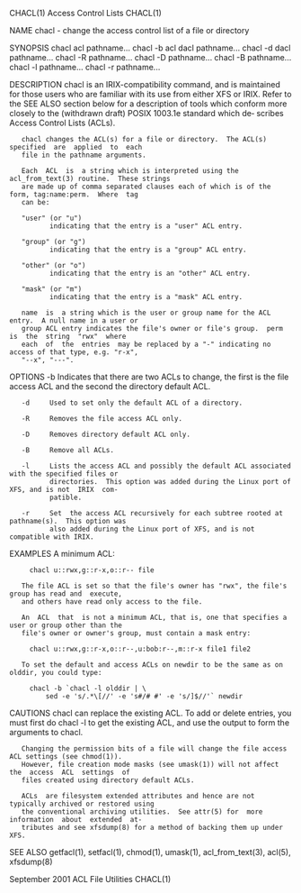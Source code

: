 CHACL(1)                                 Access Control Lists                                 CHACL(1)

NAME
       chacl - change the access control list of a file or directory

SYNOPSIS
       chacl acl pathname...
       chacl -b acl dacl pathname...
       chacl -d dacl pathname...
       chacl -R pathname...
       chacl -D pathname...
       chacl -B pathname...
       chacl -l pathname...
       chacl -r pathname...

DESCRIPTION
       chacl is an IRIX-compatibility command, and is maintained for those users who are familiar with
       its use from either XFS or IRIX.  Refer to the SEE ALSO section  below  for  a  description  of
       tools  which  conform  more  closely  to the (withdrawn draft) POSIX 1003.1e standard which de‐
       scribes Access Control Lists (ACLs).

       chacl changes the ACL(s) for a file or directory.  The ACL(s) specified  are  applied  to  each
       file in the pathname arguments.

       Each  ACL  is  a string which is interpreted using the acl_from_text(3) routine.  These strings
       are made up of comma separated clauses each of which is of the form, tag:name:perm.  Where  tag
       can be:

       "user" (or "u")
              indicating that the entry is a "user" ACL entry.

       "group" (or "g")
              indicating that the entry is a "group" ACL entry.

       "other" (or "o")
              indicating that the entry is an "other" ACL entry.

       "mask" (or "m")
              indicating that the entry is a "mask" ACL entry.

       name  is  a string which is the user or group name for the ACL entry.  A null name in a user or
       group ACL entry indicates the file's owner or file's group.  perm is  the  string  "rwx"  where
       each  of  the  entries  may be replaced by a "-" indicating no access of that type, e.g. "r-x",
       "--x", "---".

OPTIONS
       -b     Indicates that there are two ACLs to change, the first is the file access  ACL  and  the
              second the directory default ACL.

       -d     Used to set only the default ACL of a directory.

       -R     Removes the file access ACL only.

       -D     Removes directory default ACL only.

       -B     Remove all ACLs.

       -l     Lists the access ACL and possibly the default ACL associated with the specified files or
              directories.  This option was added during the Linux port of XFS, and is not  IRIX  com‐
              patible.

       -r     Set  the access ACL recursively for each subtree rooted at pathname(s).  This option was
              also added during the Linux port of XFS, and is not compatible with IRIX.

EXAMPLES
       A minimum ACL:

         chacl u::rwx,g::r-x,o::r-- file

       The file ACL is set so that the file's owner has "rwx", the file's group has read and  execute,
       and others have read only access to the file.

       An  ACL  that  is not a minimum ACL, that is, one that specifies a user or group other than the
       file's owner or owner's group, must contain a mask entry:

         chacl u::rwx,g::r-x,o::r--,u:bob:r--,m::r-x file1 file2

       To set the default and access ACLs on newdir to be the same as on olddir, you could type:

         chacl -b `chacl -l olddir | \
             sed -e 's/.*\[//' -e 's#/# #' -e 's/]$//'` newdir

CAUTIONS
       chacl can replace the existing ACL.  To add or delete entries, you must first do  chacl  -l  to
       get the existing ACL, and use the output to form the arguments to chacl.

       Changing the permission bits of a file will change the file access ACL settings (see chmod(1)).
       However, file creation mode masks (see umask(1)) will not affect the  access  ACL  settings  of
       files created using directory default ACLs.

       ACLs  are filesystem extended attributes and hence are not typically archived or restored using
       the conventional archiving utilities.  See attr(5) for  more  information  about  extended  at‐
       tributes and see xfsdump(8) for a method of backing them up under XFS.

SEE ALSO
       getfacl(1), setfacl(1), chmod(1), umask(1), acl_from_text(3), acl(5), xfsdump(8)

September 2001                            ACL File Utilities                                  CHACL(1)
